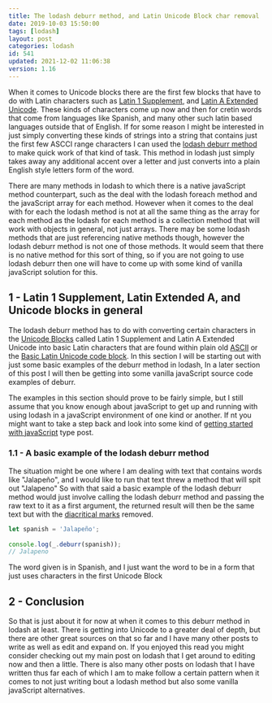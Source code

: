 ```yaml
---
title: The lodash deburr method, and Latin Unicode Block char removal
date: 2019-10-03 15:50:00
tags: [lodash]
layout: post
categories: lodash
id: 541
updated: 2021-12-02 11:06:38
version: 1.16
---
```


When it comes to Unicode blocks there are the first few blocks that have to do with Latin characters such as [Latin 1 Supplement](https://en.wikipedia.org/wiki/Latin-1_Supplement_%28Unicode_block%29), and [Latin A Extended Unicode](https://en.wikipedia.org/wiki/Latin_Extended-A). These kinds of characters come up now and then for cretin words that come from languages like Spanish, and many other such latin based languages outside that of English. If for some reason I might be interested in just simply converting these kinds of strings into a string that contains just the first few ASCCI range characters I can used the [lodash deburr method](https://lodash.com/docs/4.17.15#deburr) to make quick work of that kind of task. This method in lodash just simply takes away any additional accent over a letter and just converts into a plain English style letters form of the word.

There are many methods in lodash to which there is a native javaScript method counterpart, such as the deal with the lodash foreach method and the javaScript array for each method. However when it comes to the deal with for each the lodash method is not at all the same thing as the array for each method as the lodash for each method is a collection method that will work with objects in general, not just arrays. There may be some lodash methods that are just referencing native methods though, however the lodash deburr method is not one of those methods. It would seem that there is no native method for this sort of thing, so if you are not going to use lodash deburr then one will have to come up with some kind of vanilla javaScript solution for this.

<!-- more -->

## 1 - Latin 1 Supplement, Latin Extended A, and Unicode blocks in general

The lodash deburr method has to do with converting certain characters in the [Unicode Blocks](https://en.wikipedia.org/wiki/Unicode_block) called Latin 1 Supplement and Latin A Extended Unicode into basic Latin characters that are found within plain old [ASCII](https://en.wikipedia.org/wiki/ASCII) or the [Basic Latin Unicode code block](https://en.wikipedia.org/wiki/Basic_Latin_%28Unicode_block%29). In this section I will be starting out with just some basic examples of the deburr method in lodash, In a later section of this post I will then be getting into some vanilla javaScript source code examples of deburr.

The examples in this section should prove to be fairly simple, but I still assume that you know enough about javaScript to get up and running with using lodash in a javaScript environment of one kind or another. If nt you might want to take a step back and look into some kind of [getting started with javaScript](/2018/11/27/js-getting-started/) type post.


### 1.1 - A basic example of the lodash deburr method

The situation might be one where I am dealing with text that contains words like "Jalapeño", and I would like to run that text threw a method that will spit out "Jalapeno" So with that said a basic example of the lodash deburr method would just involve calling the lodash deburr method and passing the raw text to it as a first argument, the returned result will then be the same text but with the [diacritical marks](https://en.wikipedia.org/wiki/Diacritic) removed.

```js
let spanish = 'Jalapeño';
 
console.log(_.deburr(spanish));
// Jalapeno
```

The word given is in Spanish, and I just want the word to be in a form that just uses characters in the first Unicode Block

## 2 - Conclusion

So that is just about it for now at when it comes to this deburr method in lodash at least. There is getting into Unicode to a greater deal of depth, but there are other great sources on that so far and I have many other posts to write as well as edit and expand on. If you enjoyed this read you might consider checking out my main post on lodash that I get around to editing now and then a little. There is also many other posts on lodash that I have written thus far each of which I am to make follow a certain pattern when it comes to not just writing bout a lodash method but also some vanilla javaScript alternatives.


